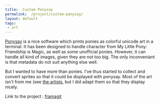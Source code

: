 ```yaml
---
title:  Custom Ponysay
permalink:  /project/custom-ponysay/
layout: default
tags:
 - art
---
```


[Ponysay](https://github.com/erkin/ponysay/) is a nice software which prints ponies as colorful unicode art in a terminal.
It has been designed to handle character from My Little Pony: Friendship is Magic, as well as some unofficial ponies.
However, it can handle all kind of images, given they are not too big.
The only inconveniant is that metadata do not suit anything else well.

But I wanted to have more than ponies.
I've thus started to collect and convert sprites so that it could be displayed with ponysay.
Most of the art isn't from me (see [the artists](https://framagit.org/matthias4217/custom-ponysay/-/blob/master/ARTISTS.md),
but I did adapt them so that they display nicely.

Link to the project : [framagit](https://framagit.org/matthias4217/custom-ponysay/)
